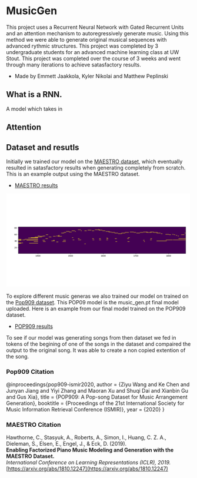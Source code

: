# MusicGen
This project uses a Recurrent Neural Network with Gated Recurrent Units and an attention mechanism to autoregressively generate music. Using this method we were able to generate original musical sequences with advanced rythmic structures. This project was completed by 3 undergraduate students for an advanced machine learning class at UW Stout. This project was completed over the course of 3 weeks and went through many iterations to achieve satasfactory results. 
 - Made by Emmett Jaakkola, Kyler Nikolai and Matthew Peplinski

## What is a RNN.
A model which takes in
## Attention

## Dataset and resutls
Initially we trained our model on the [MAESTRO dataset](https://arxiv.org/abs/1810.12247), which eventually resulted in satasfactory results when generating completely from scratch. This is an example output using the MAESTRO dataset.
- [MAESTRO results](music_gen_results\maestro_res_1.wav)
<img src="music_gen_results\maestro_vis.png" alt="MAESTRO Visualization" width="500">

To explore different music generas we also trained our model on trained on the [Pop909 dataset](https://github.com/music-x-lab/POP909-Dataset). This POP09 model is the music_gen.pt final model uploaded. Here is an example from our final model trained on the POP909 dataset.
- [POP909 results](music_gen_results\pop909_res_1.mp3)
  
To see if our model was generating songs from then dataset we fed in tokens of the begining of one of the songs in the dataset and compaired the output to the original song. It was able to create a non copied extention of the song.


### Pop909 Citation
@inproceedings{pop909-ismir2020,
    author    = {Ziyu Wang and Ke Chen and Junyan Jiang and Yiyi Zhang and Maoran Xu and Shuqi Dai and Xianbin Gu and Gus Xia},
    title     = {POP909: A Pop-song Dataset for Music Arrangement Generation},
    booktitle = {Proceedings of the 21st International Society for Music Information Retrieval Conference (ISMIR)},
    year      = {2020}
}

### MAESTRO Citation
Hawthorne, C., Stasyuk, A., Roberts, A., Simon, I., Huang, C. Z. A., Dieleman, S., Elsen, E., Engel, J., & Eck, D. (2019).  
**Enabling Factorized Piano Music Modeling and Generation with the MAESTRO Dataset.**  
*International Conference on Learning Representations (ICLR), 2019.*  
[https://arxiv.org/abs/1810.12247](https://arxiv.org/abs/1810.12247)
